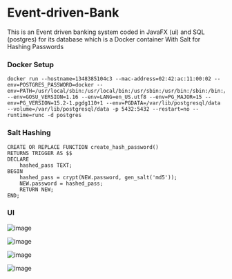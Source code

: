 # Event-driven-Bank

This is an Event driven banking system coded in JavaFX (ui) and SQL (postgres) for its database which is a Docker container
With Salt for Hashing Passwords


### Docker Setup

```
docker run --hostname=1348385104c3 --mac-address=02:42:ac:11:00:02 --env=POSTGRES_PASSWORD=docker --env=PATH=/usr/local/sbin:/usr/local/bin:/usr/sbin:/usr/bin:/sbin:/bin:/usr/lib/postgresql/15/bin --env=GOSU_VERSION=1.16 --env=LANG=en_US.utf8 --env=PG_MAJOR=15 --env=PG_VERSION=15.2-1.pgdg110+1 --env=PGDATA=/var/lib/postgresql/data --volume=/var/lib/postgresql/data -p 5432:5432 --restart=no --runtime=runc -d postgres
```

### Salt Hashing

```
CREATE OR REPLACE FUNCTION create_hash_password() 
RETURNS TRIGGER AS $$
DECLARE
    hashed_pass TEXT;
BEGIN
    hashed_pass = crypt(NEW.password, gen_salt('md5'));
    NEW.password = hashed_pass;
    RETURN NEW;
END;
```

### UI

![image](https://github.com/Shayan2781/Event-driven-Bank/assets/99325811/8aab4898-2ce7-4c06-a7a2-176717b53838)

![image](https://github.com/Shayan2781/Event-driven-Bank/assets/99325811/7bf83717-363e-4020-8d58-685370df7755)

![image](https://github.com/Shayan2781/Event-driven-Bank/assets/99325811/37e54fb1-4411-481f-a789-a6a827b5de18)

![image](https://github.com/Shayan2781/Event-driven-Bank/assets/99325811/0b77206f-8f11-4bb2-bc02-67bc49b77536)


